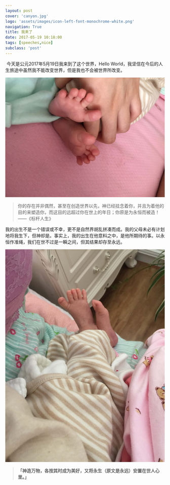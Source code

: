 ```yaml
---
layout: post
cover: 'canyon.jpg'
logo: 'assets/images/icon-left-font-monochrome-white.png'
navigation: True
title: 我来了
date: 2017-05-19 10:18:00
tags: [speeches,nice]
subclass: 'post'
---
```


​	今天是公元2017年5月19日我来到了这个世界，Hello World，我坚信在今后的人生旅途中虽然我不能改变世界，但是我也不会被世界所改变。

![](https://raw.githubusercontent.com/Judith-Zhu/BlogImages/master/img/IMG_7040.JPG)

> 你的存在并非偶然，甚至在创造世界以先，神已经挂念着你，并且为着他的目的来塑造你，而这目的远超过你在世上的年日；你原是为永恒而被造！                            ——《标杆人生》

我的出生不是一个错误或不幸，更不是自然界胡乱拼凑而成。我的父母未必有计划地将我生下，但神却是。事实上，我的出生在他意料之中，是他所期待的事。以永恒作准绳，我们在世不过是一瞬之间，但其结果却存至永远。

![](https://raw.githubusercontent.com/Judith-Zhu/BlogImages/master/img/IMG_7041.JPG)

> **「**神造万物，各按其时成为美好，又将永生（原文是永远）安置在世人心里。**」**